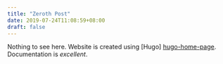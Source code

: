 ```yaml
---
title: "Zeroth Post"
date: 2019-07-24T11:08:59+08:00
draft: false
---
```


Nothing to see here. Website is created using [Hugo] [hugo-home-page]. Documentation is _excellent_.

[hugo-home-page]: https://gohugo.io/
